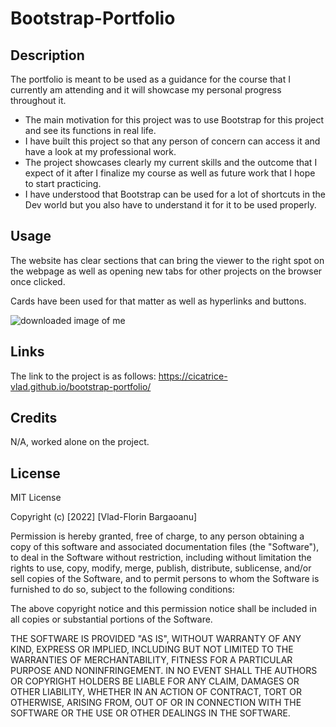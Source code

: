 # Bootstrap-Portfolio

## Description

The portfolio is meant to be used as a guidance for the course that I currently am attending and it will showcase my personal progress throughout it.

- The main motivation for this project was to use Bootstrap for this project and see its functions in real life.
- I have built this project so that any person of concern can access it and have a look at my professional work.
- The project showcases clearly my current skills and the outcome that I expect of it after I finalize my course as well as future work that I hope to start practicing.
- I have understood that Bootstrap can be used for a lot of shortcuts in the Dev world but you also have to understand it for it to be used properly.


## Usage

The website has clear sections that can bring the viewer to the right spot on the webpage as well as opening new tabs for other projects on the browser once clicked.

Cards have been used for that matter as well as hyperlinks and buttons.

![downloaded image of me](https://user-images.githubusercontent.com/117217710/207464103-00288c62-014a-44e9-aa7b-a9d3a3dedc65.png)

## Links

The link to the project is as follows: https://cicatrice-vlad.github.io/bootstrap-portfolio/

## Credits

N/A, worked alone on the project.

## License
MIT License

Copyright (c) [2022] [Vlad-Florin Bargaoanu]

Permission is hereby granted, free of charge, to any person obtaining a copy
of this software and associated documentation files (the "Software"), to deal
in the Software without restriction, including without limitation the rights
to use, copy, modify, merge, publish, distribute, sublicense, and/or sell
copies of the Software, and to permit persons to whom the Software is
furnished to do so, subject to the following conditions:

The above copyright notice and this permission notice shall be included in all
copies or substantial portions of the Software.

THE SOFTWARE IS PROVIDED "AS IS", WITHOUT WARRANTY OF ANY KIND, EXPRESS OR
IMPLIED, INCLUDING BUT NOT LIMITED TO THE WARRANTIES OF MERCHANTABILITY,
FITNESS FOR A PARTICULAR PURPOSE AND NONINFRINGEMENT. IN NO EVENT SHALL THE
AUTHORS OR COPYRIGHT HOLDERS BE LIABLE FOR ANY CLAIM, DAMAGES OR OTHER
LIABILITY, WHETHER IN AN ACTION OF CONTRACT, TORT OR OTHERWISE, ARISING FROM,
OUT OF OR IN CONNECTION WITH THE SOFTWARE OR THE USE OR OTHER DEALINGS IN THE
SOFTWARE.



